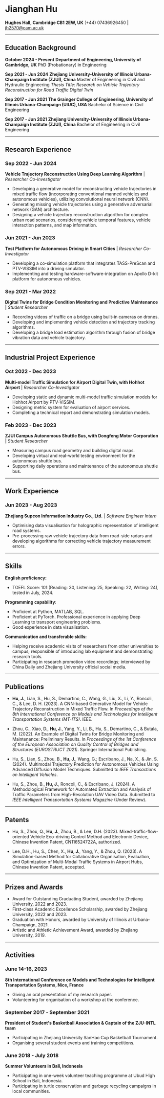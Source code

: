 # Jianghan Hu

**Hughes Hall, Cambridge CB1 2EW, UK**
(+44) 07436926450 | jh2570@cam.ac.uk

---

## Education Background

**October 2024 - Present**
**Department of Engineering, University of Cambridge, UK**
PhD (Probationary) in Engineering

**Sep 2021 - Jun 2024**
**Zhejiang University-University of Illinois Urbana-Champaign Institute (ZJUI), China**
Master of Engineering in Civil and Hydraulic Engineering
*Thesis Title: Research on Vehicle Trajectory Reconstruction for Road Traffic Digital Twin*

**Sep 2017 - Jun 2021**
**The Grainger College of Engineering, University of Illinois Urbana-Champaign (UIUC), USA**
Bachelor of Science in Civil Engineering

**Sep 2017 - Jun 2021**
**Zhejiang University-University of Illinois Urbana-Champaign Institute (ZJUI), China**
Bachelor of Engineering in Civil Engineering

---

## Research Experience

### Sep 2022 - Jun 2024
**Vehicle Trajectory Reconstruction Using Deep Learning Algorithm** | *Researcher Co-Investigator*

- Developing a generative model for reconstructing vehicle trajectories in mixed traffic flow (incorporating conventional manned vehicles and autonomous vehicles), utilizing convolutional neural network (CNN).
- Generating missing vehicle trajectories using a generative adversarial network (GAN) architecture.
- Designing a vehicle trajectory reconstruction algorithm for complex urban road scenarios, considering vehicle temporal features, vehicle interaction patterns, and map information.

### Jun 2021 - Jun 2023
**Test Platform for Autonomous Driving in Smart Cities** | *Researcher Co-Investigator*

- Developing a co-simulation platform that integrates TASS-PreScan and PTV-VISSIM into a driving simulator.
- Implementing and testing hardware-software-integration on Apollo D-kit platform for autonomous vehicles.

### Sep 2021 - Mar 2022
**Digital Twins for Bridge Condition Monitoring and Predictive Maintenance** | *Student Researcher*

- Recording videos of traffic on a bridge using built-in cameras on drones.
- Developing and implementing vehicle detection and trajectory tracking algorithms.
- Developing a bridge load estimation algorithm through fusion of bridge vibration data and vehicle trajectory.

---

## Industrial Project Experience

### Oct 2022 - Dec 2023
**Multi-model Traffic Simulation for Airport Digital Twin, with Hohhot Airport** | *Researcher Co-Investigator*

- Developing static and dynamic multi-model traffic simulation models for Hohhot Airport by PTV-VISSIM.
- Designing metric system for evaluation of airport services.
- Completing a technical report and demonstrating simulation models.

### Feb 2023 - Dec 2023
**ZJUI Campus Autonomous Shuttle Bus, with Dongfeng Motor Corporation** | *Student Researcher*

- Measuring campus road geometry and building digital maps.
- Developing virtual and real-world testing environment for the autonomous shuttle bus.
- Supporting daily operations and maintenance of the autonomous shuttle bus.

---

## Work Experience

### Jun 2023 - Aug 2023
**Zhejiang Supcon Information Industry Co., Ltd.** | *Software Engineer Intern*

- Optimising data visualisation for holographic representation of intelligent road systems.
- Pre-processing raw vehicle trajectory data from road-side radars and developing algorithms for correcting vehicle trajectory measurement errors.

---

## Skills

**English proficiency:**

- TOEFL Score: 101 (Reading: 30, Listening: 25, Speaking: 22, Writing: 24), tested in July, 2024.

**Programming capability:**

- Proficient at Python, MATLAB, SQL.
- Proficient at PyTorch. Professional experience in applying Deep Learning to transport engineering problems.
- Good experience in data visualisation.

**Communication and transferable skills:**

- Helping receive academic visits of researchers from other universities to campus; responsible of introducing lab equipment and demonstrating research tools.
- Participating in research promotion video recordings; interviewed by China Daily and Zhejiang University official social media.

---

## Publications

- **Hu, J.**, Lian, S., Hu, S., Demartino, C., Wang, G., Liu, X., Li, Y., Roncoli, C., & Lee, D. H. (2023). A CNN-based Generative Model for Vehicle Trajectory Reconstruction in Mixed Traffic Flow. In *Proceedings of the 8th International Conference on Models and Technologies for Intelligent Transportation Systems (MT-ITS)*. IEEE.

- Zhou, C., Xiao, D., **Hu, J.**, Yang, Y., Li, B., Hu, S., Demartino, C., & Butala, M. (2022). An Example of Digital Twins for Bridge Monitoring and Maintenance: Preliminary Results. In *Proceedings of the 1st Conference of the European Association on Quality Control of Bridges and Structures (EUROSTRUCT 2021)*. Springer International Publishing.

- Hu, S., Lian, S., Zhou, B., **Hu, J.**, Wang, G.; Escribano, J., Na, X., & Jin, S. (2024). Multimodal Trajectory Prediction for Autonomous Vehicles Using Advanced Diffusion Model Techniques. Submitted to *IEEE Transactions on Intelligent Vehicles*.

- Hu, S., Zhou, B., **Hu, J.**, Roncoli, C., & Escribano, J. (2024). A Methodological Framework for Automated Extraction and Analysis of Traffic Parameters from High-Resolution UAV Video Data. Submitted to *IEEE Intelligent Transportation Systems Magazine* (Under Review).

---

## Patents

- Hu, S., Zhou, Q., **Hu, J.**, Zhou, B., & Lee, D.H. (2023). Mixed-traffic-flow-oriented Vehicle Eco-driving Control Method and Electronic Device, Chinese Invention Patent, CN116524722A, authorized.

- Lee, D.H., Hu, S., Chen, X., **Hu, J.**, Yang, Y., & Zhou, Q. (2023). A Simulation-based Method for Collaborative Organisation, Evaluation, and Optimization of Multi-Modal Traffic Systems in Airport Hubs, Chinese Invention Patent, accepted.

---

## Prizes and Awards

- Award for Outstanding Graduating Student, awarded by Zhejiang University, 2022 and 2023.
- First-class Academic Excellence Scholarship, awarded by Zhejiang University, 2022 and 2023.
- Graduation with Honors, awarded by University of Illinois at Urbana-Champaign, 2021.
- Artistic and Athletic Achievement Award, awarded by Zhejiang University, 2019.

---

## Activities

### June 14-16, 2023
**8th International Conference on Models and Technologies for Intelligent Transportation Systems, Nice, France**

- Giving an oral presentation of my research paper.
- Volunteering for organisation of a workshop at the conference.

### September 2017 - September 2021
**President of Student's Basketball Association & Captain of the ZJU-INTL team**

- Participating in Zhejiang University SanHao Cup Basketball Tournament.
- Organising several student events and training competitions.

### June 2018 - July 2018
**Summer Volunteers in Bali, Indonesia**

- Participating in one-week volunteer teaching programme at Ubud High School in Bali, Indonesia.
- Participating in turtle conservation and garbage recycling campaigns in local communities.

